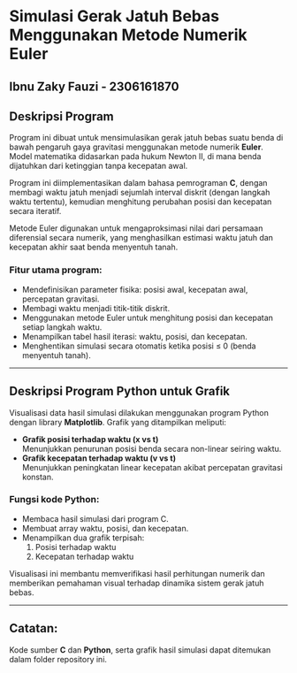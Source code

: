 # **Simulasi Gerak Jatuh Bebas Menggunakan Metode Numerik Euler**

## Ibnu Zaky Fauzi - 2306161870

## Deskripsi Program

Program ini dibuat untuk mensimulasikan gerak jatuh bebas suatu benda di bawah pengaruh gaya gravitasi menggunakan metode numerik **Euler**. Model matematika didasarkan pada hukum Newton II, di mana benda dijatuhkan dari ketinggian tanpa kecepatan awal.

Program ini diimplementasikan dalam bahasa pemrograman **C**, dengan membagi waktu jatuh menjadi sejumlah interval diskrit (dengan langkah waktu tertentu), kemudian menghitung perubahan posisi dan kecepatan secara iteratif.

Metode Euler digunakan untuk mengaproksimasi nilai dari persamaan diferensial secara numerik, yang menghasilkan estimasi waktu jatuh dan kecepatan akhir saat benda menyentuh tanah.

### Fitur utama program:
- Mendefinisikan parameter fisika: posisi awal, kecepatan awal, percepatan gravitasi.
- Membagi waktu menjadi titik-titik diskrit.
- Menggunakan metode Euler untuk menghitung posisi dan kecepatan setiap langkah waktu.
- Menampilkan tabel hasil iterasi: waktu, posisi, dan kecepatan.
- Menghentikan simulasi secara otomatis ketika posisi ≤ 0 (benda menyentuh tanah).

---

## Deskripsi Program Python untuk Grafik

Visualisasi data hasil simulasi dilakukan menggunakan program Python dengan library **Matplotlib**. Grafik yang ditampilkan meliputi:

- **Grafik posisi terhadap waktu (x vs t)**  
  Menunjukkan penurunan posisi benda secara non-linear seiring waktu.
- **Grafik kecepatan terhadap waktu (v vs t)**  
  Menunjukkan peningkatan linear kecepatan akibat percepatan gravitasi konstan.

### Fungsi kode Python:
- Membaca hasil simulasi dari program C.
- Membuat array waktu, posisi, dan kecepatan.
- Menampilkan dua grafik terpisah:
  1. Posisi terhadap waktu
  2. Kecepatan terhadap waktu

Visualisasi ini membantu memverifikasi hasil perhitungan numerik dan memberikan pemahaman visual terhadap dinamika sistem gerak jatuh bebas.

---

## Catatan:
Kode sumber **C** dan **Python**, serta grafik hasil simulasi dapat ditemukan dalam folder repository ini.
